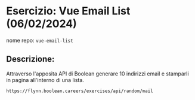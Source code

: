 # Esercizio: Vue Email List (06/02/2024)
nome repo: `vue-email-list`

## Descrizione:
Attraverso l'apposita API di Boolean generare 10 indirizzi email e stamparli in pagina all'interno di una lista. 

```
https://flynn.boolean.careers/exercises/api/random/mail
```